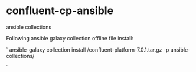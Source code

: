 # confluent-cp-ansible
ansible collections

Following ansible galaxy collection offline file install:

 ` 
 ansible-galaxy collection install <full path>/confluent-platform-7.0.1.tar.gz -p ansible-collections/
  
 `
